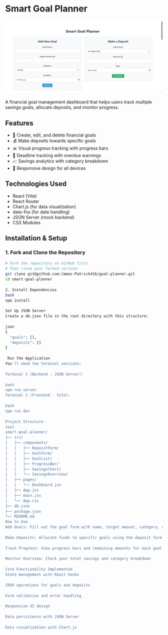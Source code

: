 # Smart Goal Planner

![Project Screenshot](./public/screenshot.png) 

A financial goal management dashboard that helps users track multiple savings goals, allocate deposits, and monitor progress.

## Features

- 🎯 Create, edit, and delete financial goals
- 💰 Make deposits towards specific goals
- 📊 Visual progress tracking with progress bars
- 📅 Deadline tracking with overdue warnings
- 📈 Savings analytics with category breakdown
- 📱 Responsive design for all devices

## Technologies Used

- React (Vite)
- React Router
- Chart.js (for data visualization)
- date-fns (for date handling)
- JSON Server (mock backend)
- CSS Modules

## Installation & Setup

### 1. Fork and Clone the Repository

```bash
# Fork the repository on GitHub first
# Then clone your forked version:
git clone git@github.com:James-Patrick416/goal-planner.git
cd smart-goal-planner

2. Install Dependencies
bash
npm install

Set Up JSON Server
Create a db.json file in the root directory with this structure:

json
{
  "goals": [],
  "deposits": []
}

 Run the Application
You'll need two terminal sessions:

Terminal 1 (Backend - JSON Server):

bash
npm run server
Terminal 2 (Frontend - Vite):

bash
npm run dev

Project Structure
text
smart-goal-planner/
├── src/
│   ├── components/
│   │   ├── DepositForm/
│   │   ├── GoalForm/
│   │   ├── GoalList/
│   │   ├── ProgressBar/
│   │   ├── SavingsChart/
│   │   └── SavingsOverview/
│   ├── pages/
│   │   └── Dashboard.jsx
│   ├── App.jsx
│   ├── main.jsx
│   └── App.css
├── db.json
├── package.json
└── README.md
How to Use
Add Goals: Fill out the goal form with name, target amount, category, and deadline

Make Deposits: Allocate funds to specific goals using the deposit form

Track Progress: View progress bars and remaining amounts for each goal

Monitor Overview: Check your total savings and category breakdown

Core Functionality Implemented
State management with React hooks

CRUD operations for goals and deposits

Form validation and error handling

Responsive UI design

Data persistence with JSON Server

Data visualization with Chart.js